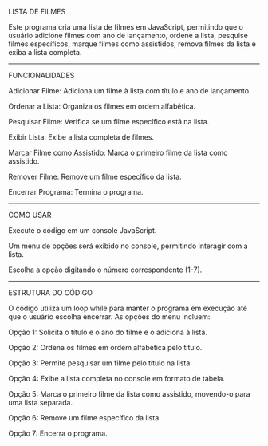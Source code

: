 LISTA DE FILMES

Este programa cria uma lista de filmes em JavaScript, permitindo que o usuário adicione filmes com ano de lançamento, ordene a lista, pesquise filmes específicos, marque filmes como assistidos, remova filmes da lista e exiba a lista completa.
___________________________________________________________________________________________________________________________________________________________________________________________
FUNCIONALIDADES

Adicionar Filme: Adiciona um filme à lista com título e ano de lançamento.

Ordenar a Lista: Organiza os filmes em ordem alfabética.

Pesquisar Filme: Verifica se um filme específico está na lista.

Exibir Lista: Exibe a lista completa de filmes.

Marcar Filme como Assistido: Marca o primeiro filme da lista como assistido.

Remover Filme: Remove um filme específico da lista.

Encerrar Programa: Termina o programa.
___________________________________________________________________________________________________________________________________________________________________________________________
COMO USAR

Execute o código em um console JavaScript.

Um menu de opções será exibido no console, permitindo interagir com a lista.

Escolha a opção digitando o número correspondente (1-7).
___________________________________________________________________________________________________________________________________________________________________________________________
ESTRUTURA DO CÓDIGO

O código utiliza um loop while para manter o programa em execução até que o usuário escolha encerrar. As opções do menu incluem:

Opção 1: Solicita o título e o ano do filme e o adiciona à lista.

Opção 2: Ordena os filmes em ordem alfabética pelo título.

Opção 3: Permite pesquisar um filme pelo título na lista.

Opção 4: Exibe a lista completa no console em formato de tabela.

Opção 5: Marca o primeiro filme da lista como assistido, movendo-o para uma lista separada.

Opção 6: Remove um filme específico da lista.

Opção 7: Encerra o programa.
